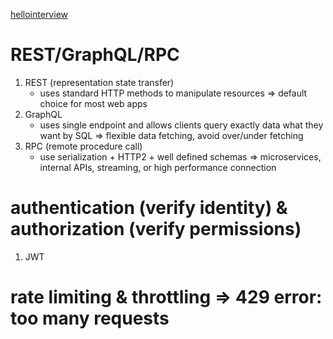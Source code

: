 [hellointerview](https://www.hellointerview.com/learn/system-design/core-concepts/api-design)

# REST/GraphQL/RPC
1. REST (representation state transfer)
	- uses standard HTTP methods to manipulate resources => default choice for most web apps
2. GraphQL
	- uses single endpoint and allows clients query exactly data what they want by SQL => flexible data fetching, avoid over/under fetching
3. RPC (remote procedure call)
	- use serialization + HTTP2 + well defined schemas => microservices, internal APIs, streaming, or high performance connection

# authentication (verify identity) & authorization (verify permissions)
1. JWT

# rate limiting & throttling => 429 error: too many requests
